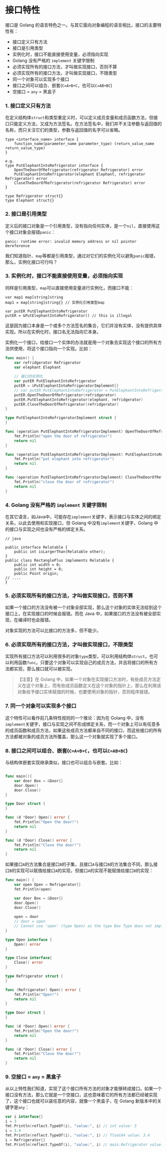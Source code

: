 # 接口特性

接口是 Golang 的语言特色之一。与其它面向对象编程的语言相比，接口的主要特性有：
- 接口定义只有方法 
- 接口是引用类型
- 实例化时，接口不能直接使用变量，必须指向实现
- Golang 没有严格的 `implement` 关键字限制
- 必须实现所有的接口方法，才叫做实现接口，否则不算
- 必须实现所有的接口方法，才叫做实现接口，不限类型
- 同一个对象可以实现多个接口
- 接口之间可以组合、嵌套(`C=A+B+C`，也可以`C=AB+BC`)
- 空接口 = `any` = 黑盒子

### 1. 接口定义只有方法

在定义结构体`struct`和类型重定义时，可以定义成员变量和成员函数方法，但接口只能定义方法，又成为方法签名。在方法签名中，我们并不关注参数与返回值的名称，而只关注它们的类型，参数与返回值的名字可以省略。

```
type <interface_name> interface {
    function_name(parameter_name parameter_type) (return_value_name return_value_type)
}

e.g. 
type PutElephantIntoRefrigerator interface {
    OpenTheDoorOfRefrigerator(refrigerator Refrigerator) error
    PutElephantIntoRefrigerator(elephant Elephant, refrigerator Refrigerator) error
    CloseTheDoorOfRefrigerator(refrigerator Refrigerator) error
}

type Refrigerator struct{}
type Elephant struct{}
```

### 2. 接口是引用类型

定义后的接口对象是一个引用类型，没有指向任何实体，是一个`nil`，直接使用这个接口对象会报错`panic`：
```
panic: runtime error: invalid memory address or nil pointer dereference
```

我们知道指针、`map`等都是引用类型，通过对它们的实例化可以避免`panic`报错，那么，实例化接口可行吗？

### 3. 实例化时，接口不能直接使用变量，必须指向实现

同样是引用类型，`map`可以直接使用变量进行实例化，而接口不能：
```
var map1 map[string]string
map1 = map[string]string{} // 实例化引用类型map

var putER PutElephantIntoRefrigerator
putER = &PutElephantIntoRefrigerator() // this is illegal
```
这是因为接口本身是一个或多个方法签名的集合，它们并没有实体，没有提供具体实现。所以在实例化时，接口名无法指向它本身。

实例化一个接口，给接口一个实体的办法就是用一个对象去实现这个接口的所有方法供使用，将这个接口指向一个实现。比如：

```go
func main() {
    var refridgerator Refrigerator
    var elephant Elephant
    
    // 接口的实例化
    var putER PutElephantIntoRefrigerator
    putER = &PutElephantIntoRefrigeratorImplement{}
    // var putER PutElephantIntoRefrigerator = PutElephantIntoRefrigeratorImplement{} // this is also legal
    putER.OpenTheDoorOfRefrigerator(refridgerator)
    putER.PutElephantIntoRefrigerator(elephant, refridgerator)
    putER.CloseTheDoorOfRefrigerator(refridgerator)
}

type PutElephantIntoRefrigeratorImplement struct {
}

func (operation PutElephantIntoRefrigeratorImplement) OpenTheDoorOfRefrigerator(refrigerator Refrigerator) error {
	fmt.Println("open the door of refrigerator")
	return nil
}

func (operation PutElephantIntoRefrigeratorImplement) PutElephantIntoRefrigerator(elephant Elephant, refrigerator Refrigerator) error {
	fmt.Println("put elephant into refrigerator")
	return nil
}

func (operation PutElephantIntoRefrigeratorImplement) CloseTheDoorOfRefrigerator(refrigerator Refrigerator) error {
	fmt.Println("close the door of refrigerator")
	return nil
}
```

### 4. Golang 没有严格的 `implement` 关键字限制 

在其它语言，如Java中，可能存在`implement`关键字，表示接口与实体之间的绑定关系，以此去使用和实现接口，但 Golang 中没有`implement`关键字，Golang 中的接口与实现之间也没有严格的绑定关系。

```
// java

public interface Relatable {
    public int isLargerThan(Relatable other);
}
public class RectanglePlus implements Relatable {
    public int width = 0;
    public int height = 0;
    public Point origin;
// ....
}

```

### 5. 必须实现所有的接口方法，才叫做实现接口，否则不算

如果一个接口的方法没有被一个对象全部实现，那么这个对象的实体无法给到这个接口上，在实现接口的时候会报错。而在 Java 中，如果接口的方法没有被全部实现，在编译时也会报错。

对象实现的方法可以比接口的方法多，但不能少。

### 6. 必须实现所有的接口方法，才叫做实现接口，不限类型

实现所有接口方法可以利用很多的对象`type`类型，可以利用结构体`struct`，也可以利用函数`func`。只要这个对象可以实现自己的成员方法，并且将接口的所有方法都实现，那么接口就可以被实现。

>【注意】在 Golang 中，如果一个对象在实现接口方法时，有些成员方法定义在这个对象上，而有些成员函数定义在这个对象的指针上，那么在利用该对象给予接口实体赋值的时候，也要使用对象的指针，否则程序报错。

### 7. 同一个对象可以实现多个接口

这个特性可以看作前几条特性规则的一个推论：因为在 Golang 中，没有`implement`关键字，接口与实现之间不形成绑定关系，而一个对象上可以有任意多的成员函数和成员方法，如果这些成员方法都来自不同的接口，而这些接口的所有方法都被对象的成员方法所覆盖，那么这一个对象就实现了多个接口。

### 8. 接口之间可以组合、嵌套(`C=A+B+C`，也可以`C=AB+BC`)

与结构体嵌套实现继承类似，接口也可以组合与嵌套。比如：

```go

func main(){
	var door Box = &Door{}
	door.Open()
	door.Close()
}

type Door struct {
}

func (d *Door) Open() error {
	fmt.Println("Open the door!")
	return nil
}

func (d *Door) Close() error {
	fmt.Println("Close the door!")
	return nil
}
```

如果接口`A`的方法集合是接口`B`的子集，且接口`A`与接口`B`的方法集合不同，那么接口`B`的实现可以赋值给接口`A`的实现，但接口`A`的实现不能赋值给接口`B`的实现：
```go
func main() {
	var open Open = Refrigerator{}
	fmt.Println(open)

	var door Box = &Door{}
	door.Open()
	door.Close()
	
	open = door 
	// door = open 
	// Cannot use 'open' (type Open) as the type Box Type does not implement 'Box' as some methods are missing: Close() error
}

type Open interface {
	Open() error
}

type Close interface{
	Close() error
}

type Refrigerator struct {
}

func (Refrigerator) Open() error {
	fmt.Println("Open!")
	return nil
}

type Door struct {
}

func (d *Door) Open() error {
	fmt.Println("Open the door!")
	return nil
}

func (d *Door) Close() error {
	fmt.Println("Close the door!")
	return nil
}

```

### 9. 空接口 = `any` = 黑盒子

从以上特性我们知道，实现了这个接口所有方法的对象才能够转成接口。如果一个接口没有方法，那么它就是一个空接口，这也意味着它的所有方法都已经被实现了，这个接口也就可以装任意的内容，就像一个黑盒子，在 Golang 新版本中的关键字是`any`：
```go
var i interface{}
i = 3
fmt.Println(reflect.TypeOf(i), "value:", i) // int value: 3
i = 3.4
fmt.Println(reflect.TypeOf(i), "value:", i) // float64 value: 3.4
i = Refrigerator{}
fmt.Println(reflect.TypeOf(i), "value:", i) // main.Refrigerator value: {0}
```

